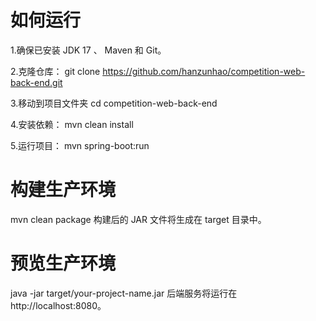 # 如何运行
1.确保已安装 JDK 17 、 Maven 和 Git。

2.克隆仓库：
git clone https://github.com/hanzunhao/competition-web-back-end.git

3.移动到项目文件夹 
cd competition-web-back-end

4.安装依赖：
mvn clean install

5.运行项目：
mvn spring-boot:run

# 构建生产环境
mvn clean package
构建后的 JAR 文件将生成在 target 目录中。

# 预览生产环境
java -jar target/your-project-name.jar
后端服务将运行在 http://localhost:8080。
